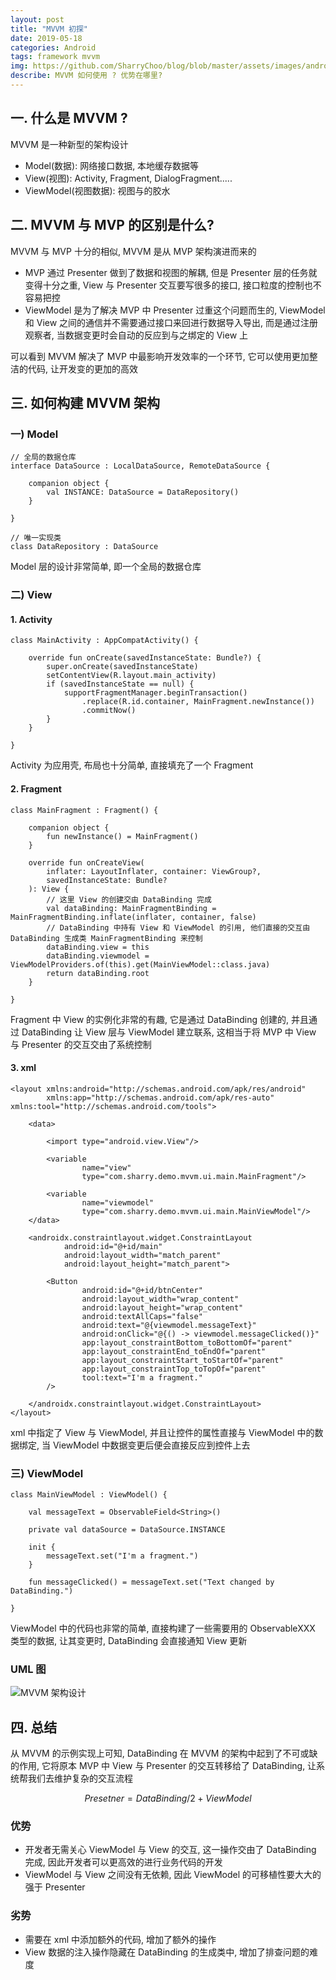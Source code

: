 ```yaml
---
layout: post
title: "MVVM 初探"
date: 2019-05-18
categories: Android
tags: framework mvvm
img: https://github.com/SharryChoo/blog/blob/master/assets/images/android_jetpack.svg
describe: MVVM 如何使用 ? 优势在哪里?
---
```

## 一. 什么是 MVVM ?
MVVM 是一种新型的架构设计
- Model(数据): 网络接口数据, 本地缓存数据等
- View(视图): Activity, Fragment, DialogFragment.....
- ViewModel(视图数据): 视图与的胶水

## 二. MVVM 与 MVP 的区别是什么?
MVVM 与 MVP 十分的相似, MVVM 是从 MVP 架构演进而来的
- MVP 通过 Presenter 做到了数据和视图的解耦, 但是 Presenter 层的任务就变得十分之重, View 与 Presenter 交互要写很多的接口, 接口粒度的控制也不容易把控
- ViewModel 是为了解决 MVP 中 Presenter 过重这个问题而生的, ViewModel 和 View 之间的通信并不需要通过接口来回进行数据导入导出, 而是通过注册观察者, 当数据变更时会自动的反应到与之绑定的 View 上

可以看到 MVVM 解决了 MVP 中最影响开发效率的一个环节, 它可以使用更加整洁的代码, 让开发变的更加的高效


## 三. 如何构建 MVVM 架构
### 一) Model
```
// 全局的数据仓库
interface DataSource : LocalDataSource, RemoteDataSource {

    companion object {
        val INSTANCE: DataSource = DataRepository()
    }

}

// 唯一实现类
class DataRepository : DataSource
```
Model 层的设计非常简单, 即一个全局的数据仓库

### 二) View
#### 1. Activity
```
class MainActivity : AppCompatActivity() {

    override fun onCreate(savedInstanceState: Bundle?) {
        super.onCreate(savedInstanceState)
        setContentView(R.layout.main_activity)
        if (savedInstanceState == null) {
            supportFragmentManager.beginTransaction()
                .replace(R.id.container, MainFragment.newInstance())
                .commitNow()
        }
    }

}
```
Activity 为应用壳, 布局也十分简单, 直接填充了一个 Fragment

#### 2. Fragment
```
class MainFragment : Fragment() {

    companion object {
        fun newInstance() = MainFragment()
    }

    override fun onCreateView(
        inflater: LayoutInflater, container: ViewGroup?,
        savedInstanceState: Bundle?
    ): View {
        // 这里 View 的创建交由 DataBinding 完成
        val dataBinding: MainFragmentBinding = MainFragmentBinding.inflate(inflater, container, false)
        // DataBinding 中持有 View 和 ViewModel 的引用, 他们直接的交互由 DataBinding 生成类 MainFragmentBinding 来控制
        dataBinding.view = this
        dataBinding.viewmodel = ViewModelProviders.of(this).get(MainViewModel::class.java)
        return dataBinding.root
    }

}
```
Fragment 中 View 的实例化非常的有趣, 它是通过 DataBinding 创建的, 并且通过 DataBinding 让 View 层与 ViewModel 建立联系, 这相当于将 MVP 中 View 与 Presenter 的交互交由了系统控制

#### 3. xml
```
<layout xmlns:android="http://schemas.android.com/apk/res/android"
        xmlns:app="http://schemas.android.com/apk/res-auto" xmlns:tool="http://schemas.android.com/tools">

    <data>

        <import type="android.view.View"/>

        <variable
                name="view"
                type="com.sharry.demo.mvvm.ui.main.MainFragment"/>

        <variable
                name="viewmodel"
                type="com.sharry.demo.mvvm.ui.main.MainViewModel"/>
    </data>

    <androidx.constraintlayout.widget.ConstraintLayout
            android:id="@+id/main"
            android:layout_width="match_parent"
            android:layout_height="match_parent">

        <Button
                android:id="@+id/btnCenter"
                android:layout_width="wrap_content"
                android:layout_height="wrap_content"
                android:textAllCaps="false"
                android:text="@{viewmodel.messageText}"
                android:onClick="@{() -> viewmodel.messageClicked()}"
                app:layout_constraintBottom_toBottomOf="parent"
                app:layout_constraintEnd_toEndOf="parent"
                app:layout_constraintStart_toStartOf="parent"
                app:layout_constraintTop_toTopOf="parent"
                tool:text="I'm a fragment."
        />

    </androidx.constraintlayout.widget.ConstraintLayout>
</layout>
```
xml 中指定了 View 与 ViewModel, 并且让控件的属性直接与 ViewModel 中的数据绑定, 当 ViewModel 中数据变更后便会直接反应到控件上去


### 三) ViewModel
```
class MainViewModel : ViewModel() {

    val messageText = ObservableField<String>()

    private val dataSource = DataSource.INSTANCE

    init {
        messageText.set("I'm a fragment.")
    }

    fun messageClicked() = messageText.set("Text changed by DataBinding.")

}
```
ViewModel 中的代码也非常的简单, 直接构建了一些需要用的 ObservableXXX 类型的数据, 让其变更时, DataBinding 会直接通知 View 更新

### UML 图
![MVVM 架构设计](62581B9EE49F485DB5CAAC5E029408FA)

## 四. 总结
从 MVVM 的示例实现上可知, DataBinding 在 MVVM 的架构中起到了不可或缺的作用, 它将原本 MVP 中 View 与 Presenter 的交互转移给了 DataBinding, 让系统帮我们去维护复杂的交互流程
```math
Presetner = DataBinding/2 + ViewModel
```

### 优势
- 开发者无需关心 ViewModel 与 View 的交互, 这一操作交由了 DataBinding 完成, 因此开发者可以更高效的进行业务代码的开发
- ViewModel 与 View 之间没有无依赖, 因此 ViewModel 的可移植性要大大的强于 Presenter

### 劣势
- 需要在 xml 中添加额外的代码, 增加了额外的操作
- View 数据的注入操作隐藏在 DataBinding 的生成类中, 增加了排查问题的难度